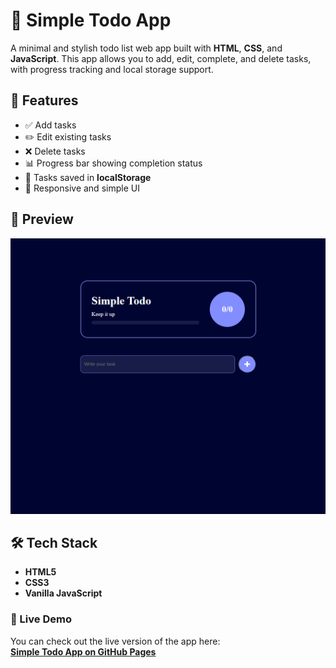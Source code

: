 # 📝 Simple Todo App

A minimal and stylish todo list web app built with **HTML**, **CSS**, and **JavaScript**. This app allows you to add, edit, complete, and delete tasks, with progress tracking and local storage support.

## 🚀 Features

- ✅ Add tasks
- ✏️ Edit existing tasks
- ❌ Delete tasks
- 📊 Progress bar showing completion status
- 💾 Tasks saved in **localStorage**
- 🔄 Responsive and simple UI

## 📸 Preview

![App Screenshot](./images/screenshot.png)

## 🛠️ Tech Stack

- **HTML5**
- **CSS3**
- **Vanilla JavaScript**

### 🔗 Live Demo

You can check out the live version of the app here:  
[**Simple Todo App on GitHub Pages**](https://abhijitsinha-github.github.io/Simple-Todo-List/)
